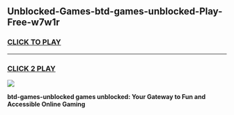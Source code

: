 
## Unblocked-Games-btd-games-unblocked-Play-Free-w7w1r
<h3>
<a href="https://premium76.site?title=btd-games-unblocked&ref=24M">CLICK TO PLAY</a></h3>
<hr>

<h3>
<a href="https://premium76.site?title=btd-games-unblocked&ref=24M">CLICK 2 PLAY</a>
  
</h3>

<a href="https://premium76.site?title=btd-games-unblocked&ref=24M"><img src="https://clearcache.store/games.png"></a>


**btd-games-unblocked games unblocked: Your Gateway to Fun and Accessible Online Gaming**
